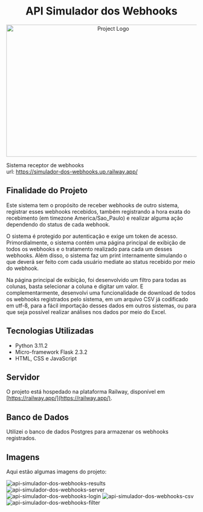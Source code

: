 <h1 align="center">API Simulador dos Webhooks</h1>

<p align="center">
  <img src="https://user-images.githubusercontent.com/108025321/239703028-0c14b0b7-5ed8-408b-810b-b385a56c7e94.jpg" alt="Project Logo" width="550" height="350">
</p>

Sistema receptor de webhooks<br />
url: https://simulador-dos-webhooks.up.railway.app/

## Finalidade do Projeto

Este sistema tem o propósito de receber webhooks de outro sistema, registrar esses webhooks recebidos, também registrando a hora exata do recebimento (em timezone America/Sao_Paulo) e realizar alguma ação dependendo do status de cada webhook.

O sistema é protegido por autenticação e exige um token de acesso. Primordialmente, o sistema contém uma página principal de exibição de todos os webhooks e o tratamento realizado para cada um desses webhooks. Além disso, o sistema faz um print internamente simulando o que deverá ser feito com cada usuário mediate ao status recebido por meio do webhook.

Na página principal de exibição, foi desenvolvido um filtro para todas as colunas, basta selecionar a coluna e digitar um valor. E complementarmente, desenvolvi uma funcionalidade de download de todos os webhooks registrados pelo sistema, em um arquivo CSV já codificado em utf-8, para a fácil importação desses dados em outros sistemas, ou para que seja possível realizar análises nos dados por meio do Excel.

## Tecnologias Utilizadas

- Python 3.11.2
- Micro-framework Flask 2.3.2
- HTML, CSS e JavaScript

## Servidor

O projeto está hospedado na plataforma Railway, disponível em [https://railway.app/](https://railway.app/).

## Banco de Dados

Utilizei o banco de dados Postgres para armazenar os webhooks registrados.

## Imagens

Aqui estão algumas imagens do projeto:

![api-simulador-dos-webhooks-results](https://github.com/Dhytm/api-simulador-dos-webhooks/assets/108025321/fd48c6de-2aca-4e54-8943-3e0224d0a38f)
![api-simulador-dos-webhooks-server](https://github.com/Dhytm/api-simulador-dos-webhooks/assets/108025321/f71429bd-7cb4-42e3-86c7-143597839b05)
![api-simulador-dos-webhooks-login](https://github.com/Dhytm/api-simulador-dos-webhooks/assets/108025321/20270744-8d17-4bce-af72-9489407af679)
![api-simulador-dos-webhooks-csv](https://github.com/Dhytm/api-simulador-dos-webhooks/assets/108025321/de614ba4-0b46-4666-ab32-86117fdbe219)
![api-simulador-dos-webhooks-filter](https://github.com/Dhytm/api-simulador-dos-webhooks/assets/108025321/e9afa934-735b-4168-9da5-9ceef02a9666)
</details>
